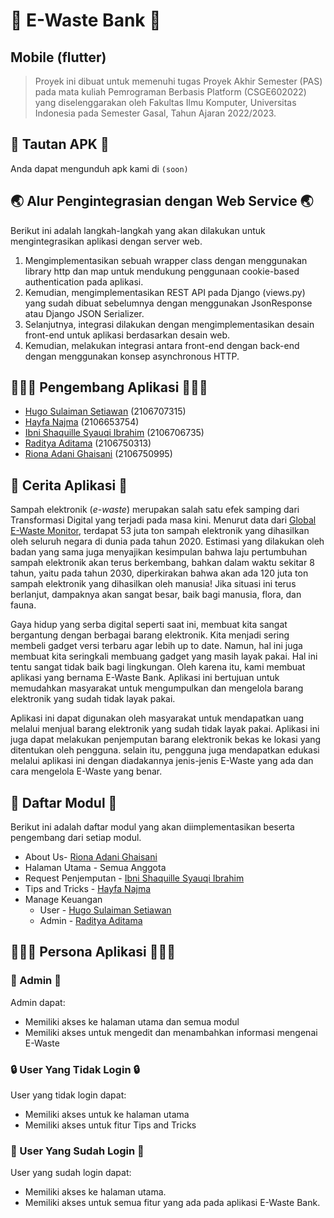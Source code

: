 # 🍃 E-Waste Bank 🍃
## Mobile (flutter)
> Proyek ini dibuat untuk memenuhi tugas Proyek Akhir Semester (PAS)
> pada mata kuliah Pemrograman Berbasis Platform (CSGE602022) yang
> diselenggarakan oleh Fakultas Ilmu Komputer, Universitas Indonesia
> pada Semester Gasal, Tahun Ajaran 2022/2023.

## 📱 Tautan APK 📱
Anda dapat mengunduh apk kami di `(soon)`

## 🌏 Alur Pengintegrasian dengan Web Service 🌏
Berikut ini adalah langkah-langkah yang akan dilakukan untuk mengintegrasikan aplikasi dengan server web.
1. Mengimplementasikan sebuah wrapper class dengan menggunakan library http dan map untuk mendukung penggunaan cookie-based authentication pada aplikasi. 
2. Kemudian, mengimplementasikan REST API pada Django (views.py) yang sudah dibuat sebelumnya dengan menggunakan JsonResponse atau Django JSON Serializer.
3. Selanjutnya, integrasi dilakukan dengan mengimplementasikan desain front-end untuk aplikasi berdasarkan desain web.
4. Kemudian, melakukan integrasi antara front-end dengan back-end dengan menggunakan konsep asynchronous HTTP.

## 👩🏻‍💻 Pengembang Aplikasi 🧑🏻‍💻
- [Hugo Sulaiman Setiawan](https://github.com/hugo-setiawan) (2106707315)
- [Hayfa Najma](https://github.com/HayfaNajma07) (2106653754)
- [Ibni Shaquille Syauqi Ibrahim](https://github.com/IbniShaquille) (2106706735)
- [Raditya Aditama](https://github.com/ratama98) (2106750313)
- [Riona Adani Ghaisani](https://github.com/rionadani) (2106750995)

## 📃 Cerita Aplikasi 📃
Sampah elektronik (*e-waste*) merupakan salah satu efek samping dari Transformasi Digital yang terjadi pada masa kini. Menurut data dari [Global E-Waste Monitor](https://ewastemonitor.info/), terdapat 53 juta ton sampah elektronik yang dihasilkan oleh seluruh negara di dunia pada tahun 2020. Estimasi yang dilakukan oleh badan yang sama juga menyajikan kesimpulan bahwa laju pertumbuhan sampah elektronik akan terus berkembang, bahkan dalam waktu sekitar 8 tahun, yaitu pada tahun 2030, diperkirakan bahwa akan ada 120 juta ton sampah elektronik yang dihasilkan oleh manusia! Jika situasi ini terus berlanjut, dampaknya akan sangat besar, baik bagi manusia, flora, dan fauna. 

Gaya hidup yang serba digital seperti saat ini, membuat kita sangat bergantung dengan berbagai barang elektronik. Kita menjadi sering membeli gadget versi terbaru agar lebih up to date. Namun, hal ini juga membuat kita seringkali membuang gadget yang masih layak pakai. Hal ini tentu sangat tidak baik bagi lingkungan. Oleh karena itu, kami membuat aplikasi yang bernama E-Waste Bank. Aplikasi ini bertujuan untuk memudahkan masyarakat untuk mengumpulkan dan mengelola barang elektronik yang sudah tidak layak pakai. 

Aplikasi ini dapat digunakan oleh masyarakat untuk mendapatkan uang melalui menjual barang elektronik yang sudah tidak layak pakai. Aplikasi ini juga dapat melakukan penjemputan barang elektronik bekas ke lokasi yang ditentukan oleh pengguna. selain itu, pengguna juga mendapatkan edukasi melalui aplikasi ini dengan diadakannya jenis-jenis E-Waste yang ada dan cara mengelola E-Waste yang benar.

## 👥 Daftar Modul 👥
Berikut ini adalah daftar modul yang akan diimplementasikan beserta pengembang dari setiap modul.
- About Us- [Riona Adani Ghaisani](https://github.com/rionadani)
- Halaman Utama - Semua Anggota
- Request Penjemputan - [Ibni Shaquille Syauqi Ibrahim](https://github.com/IbniShaquille)
- Tips and Tricks - [Hayfa Najma](https://github.com/HayfaNajma07)
- Manage Keuangan
  - User - [Hugo Sulaiman Setiawan](https://github.com/hugo-setiawan)
  - Admin - [Raditya Aditama](https://github.com/ratama98)

## 👩🏻‍💻 Persona Aplikasi 👩🏻‍💻
### 👤 Admin 👤
Admin dapat:
- Memiliki akses ke halaman utama dan semua modul
- Memiliki akses untuk mengedit dan menambahkan informasi mengenai E-Waste

### 🔒 User Yang Tidak Login 🔒
User yang tidak login dapat:
- Memiliki akses untuk ke halaman utama
- Memiliki akses untuk fitur Tips and Tricks

### 🔑 User Yang Sudah Login 🔑
User yang sudah login dapat:
- Memiliki akses ke halaman utama.
- Memiliki akses untuk semua fitur yang ada pada aplikasi E-Waste Bank.
